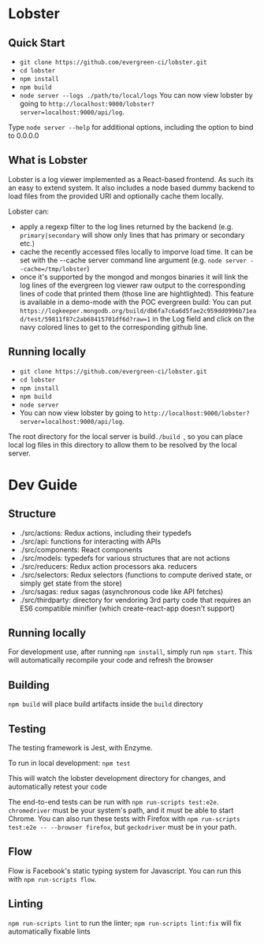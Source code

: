# Lobster

## Quick Start
* `git clone https://github.com/evergreen-ci/lobster.git`
* `cd lobster`
* `npm install`
* `npm build`
* `node server --logs ./path/to/local/logs`
You can now view lobster by going to `http://localhost:9000/lobster?server=localhost:9000/api/log`.

Type `node server --help` for additional options, including the option to bind
to 0.0.0.0

## What is Lobster
Lobster is a log viewer implemented as a React-based frontend. As such its an easy to extend system.
It also includes a node based dummy backend to load files from the provided URI and optionally cache them locally.

Lobster can:

- apply a regexp filter to the log lines returned by the backend (e.g. ```primary|secondary``` will
  show only lines that has primary or secondary etc.)
- cache the recently accessed files locally to imporve load time. It can be set with the --cache
  server command line argument (e.g. ```node server --cache=/tmp/lobster```)
- once it's supported by the mongod and mongos binaries it will link the log lines of the evergreen
log viewer raw output to the corresponding lines of code that printed them (those line are
hightlighted). This feature is available in a demo-mode with the POC evergreen build:
You can put ```https://logkeeper.mongodb.org/build/db6fa7c6a6d5fae2c959dd0996b71ead/test/59811f87c2ab68415701df6d?raw=1```
in the Log field and click on the navy colored lines to get to the corresponding github line.

## Running locally
* `git clone https://github.com/evergreen-ci/lobster.git`
* `cd lobster`
* `npm install`
* `npm build`
* `node server`
* You can now view lobster by going to `http://localhost:9000/lobster?server=localhost:9000/api/log`.

The root directory for the local server is build`./build `, so you can place local log files in this directory to allow them to be resolved by the local server.

# Dev Guide
## Structure
* ./src/actions: Redux actions, including their typedefs
* ./src/api: functions for interacting with APIs
* ./src/components: React components
* ./src/models: typedefs for various structures that are not actions
* ./src/reducers: Redux action processors aka. reducers
* ./src/selectors: Redux selectors (functions to compute derived state, or simply
  get state from the store)
* ./src/sagas: redux sagas (asynchronous code like API fetches)
* ./src/thirdparty: directory for vendoring 3rd party code that requires an
  ES6 compatible minifier (which create-react-app doesn't support)

## Running locally
For development use, after running `npm install`, simply run `npm start`. This
will automatically recompile your code and refresh the browser

## Building
`npm build` will place build artifacts inside the `build` directory

## Testing
The testing framework is Jest, with Enzyme.

To run in local development:
`npm test`

This will watch the lobster development directory for changes, and automatically retest your code

The end-to-end tests can be run with `npm run-scripts test:e2e`.
`chromedriver` must be your system's path, and it must be able to start Chrome.
You can also run these tests with Firefox with `npm run-scripts test:e2e -- --browser firefox`,
but `geckodriver` must be in your path.

## Flow

Flow is Facebook's static typing system for Javascript. You can run this
with `npm run-scripts flow`.

## Linting
`npm run-scripts lint` to run the linter; `npm run-scripts lint:fix` will fix automatically fixable lints
